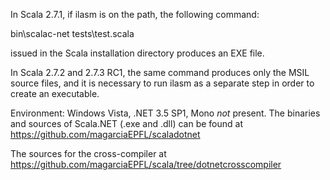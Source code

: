In Scala 2.7.1, if ilasm is on the path, the following command:

bin\scalac-net tests\test.scala

issued in the Scala installation directory produces an EXE file.

In Scala 2.7.2 and 2.7.3 RC1, the same command produces only the MSIL source files, and it is necessary to run ilasm as a separate step in order to create an executable.

Environment: Windows Vista, .NET 3.5 SP1, Mono *not* present.
The binaries and sources of Scala.NET (.exe and .dll) can be found at https://github.com/magarciaEPFL/scaladotnet

The sources for the cross-compiler at https://github.com/magarciaEPFL/scala/tree/dotnetcrosscompiler

